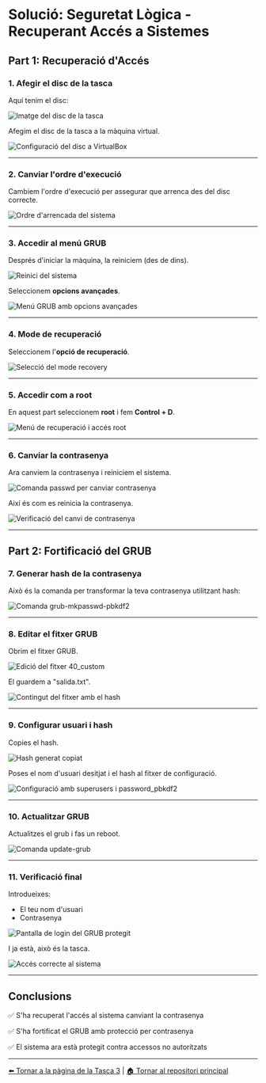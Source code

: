 # Solució: Seguretat Lògica - Recuperant Accés a Sistemes

## Part 1: Recuperació d'Accés

### 1. Afegir el disc de la tasca

Aquí tenim el disc:

![Imatge del disc de la tasca](./img/imatge_disk.png)

Afegim el disc de la tasca a la màquina virtual.

![Configuració del disc a VirtualBox](./img/imatge_1.png)

---

### 2. Canviar l'ordre d'execució

Cambiem l'ordre d'execució per assegurar que arrenca des del disc correcte.

![Ordre d'arrencada del sistema](./img/image_3.png)

---

### 3. Accedir al menú GRUB

Després d'iniciar la màquina, la reiniciem (des de dins).

![Reinici del sistema](./img/imatge_reniciar.png)

Seleccionem **opcions avançades**.

![Menú GRUB amb opcions avançades](./img/image_5.png)

---

### 4. Mode de recuperació

Seleccionem l'**opció de recuperació**.

![Selecció del mode recovery](./img/image_6.png)

---

### 5. Accedir com a root

En aquest part seleccionem **root** i fem **Control + D**.

![Menú de recuperació i accés root](./img/imatge_7.png)

---

### 6. Canviar la contrasenya

Ara canviem la contrasenya i reiniciem el sistema.

![Comanda passwd per canviar contrasenya](./img/imatge_8.png)

Així és com es reinicia la contrasenya.

![Verificació del canvi de contrasenya](./img/imatge_9.png)

---

## Part 2: Fortificació del GRUB

### 7. Generar hash de la contrasenya

Això és la comanda per transformar la teva contrasenya utilitzant hash:

![Comanda grub-mkpasswd-pbkdf2](./img/imatge_11.png)

---

### 8. Editar el fitxer GRUB

Obrim el fitxer GRUB.

![Edició del fitxer 40_custom](./img/imatge_12.png)

El guardem a "salida.txt".

![Contingut del fitxer amb el hash](./img/imatge_13.png)

---

### 9. Configurar usuari i hash

Copies el hash.

![Hash generat copiat](./img/imatge_14.png)

Poses el nom d'usuari desitjat i el hash al fitxer de configuració.

![Configuració amb superusers i password_pbkdf2](./img/imatge_17.png)

---

### 10. Actualitzar GRUB

Actualitzes el grub i fas un reboot.

![Comanda update-grub](./img/imatge_15.png)

---

### 11. Verificació final

Introdueixes:
- El teu nom d'usuari
- Contrasenya

![Pantalla de login del GRUB protegit](./img/imatge_16.png)

I ja està, això és la tasca.

![Accés correcte al sistema](./img/imatge_10.png)

---

## Conclusions

✅ S'ha recuperat l'accés al sistema canviant la contrasenya

✅ S'ha fortificat el GRUB amb protecció per contrasenya

✅ El sistema ara està protegit contra accessos no autoritzats

---

[⬅️ Tornar a la pàgina de la Tasca 3](./README.md) | [🏠 Tornar al repositori principal](../README.md)
